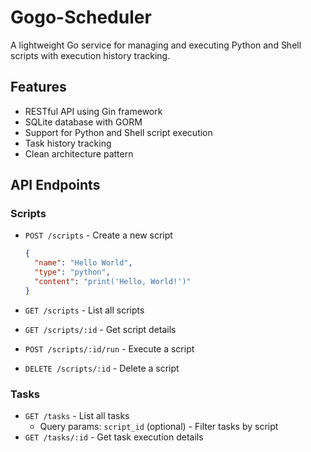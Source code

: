 # Gogo-Scheduler

A lightweight Go service for managing and executing Python and Shell scripts with execution history tracking.

## Features

- RESTful API using Gin framework
- SQLite database with GORM
- Support for Python and Shell script execution
- Task history tracking
- Clean architecture pattern

## API Endpoints

### Scripts

- `POST /scripts` - Create a new script
  ```json
  {
    "name": "Hello World",
    "type": "python",
    "content": "print('Hello, World!')"
  }
  ```

- `GET /scripts` - List all scripts
- `GET /scripts/:id` - Get script details
- `POST /scripts/:id/run` - Execute a script
- `DELETE /scripts/:id` - Delete a script

### Tasks

- `GET /tasks` - List all tasks
  - Query params: `script_id` (optional) - Filter tasks by script
- `GET /tasks/:id` - Get task execution details

